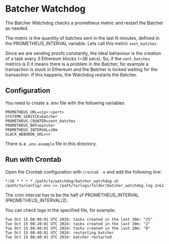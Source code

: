 # Batcher Watchdog

The Batcher Watchdog checks a prometheus metric and restart the Batcher as needed.

The metric is the quantity of batches sent in the last N minutes, defined in the PROMETHEUS_INTERVAL variable. Lets call this metric `sent_batches`.

Since we are sending proofs constantly, the ideal behaviour is the creation of a task every 3 Ethereum blocks (~36 secs). So, if the `sent_batches` metrics is 0 it means there is a problem in the Batcher, for example a transaction is stuck in Ethereum and the Batcher is locked waiting for the transaction. If this happens, the Watchdog restarts the Batcher.

## Configuration

You need to create a .env file with the following variables

```
PROMETHEUS_URL=<ip>:<port>
SYSTEMD_SERVICE=batcher
PROMETHEUS_COUNTER=sent_batches
PROMETHEUS_BOT=batcher
PROMETHEUS_INTERVAL=20m
SLACK_WEBHOOK_URL=<>
```

There is a `.env.example` file in this directory.

## Run with Crontab

Open the Crontab configuration with `crontab -e` and add the following line:

```
*/10 * * * * /path/to/watchdog/batcher_watchdog.sh /path/to/config/.env >> /path/to/logs/folder/batcher_watchdog.log 2>&1
```

The cron interval has to be the half of PROMETHEUS_INTERVAL (PROMETHEUS_INTERVAL/2).

You can check logs in the specified file, for example:

```
Tue Oct 15 08:00:01 UTC 2024: tasks created in the last 20m: "25"
Tue Oct 15 08:20:01 UTC 2024: tasks created in the last 20m: "2"
Tue Oct 15 08:40:01 UTC 2024: tasks created in the last 20m: "0"
Tue Oct 15 08:40:01 UTC 2024: restarting batcher
Tue Oct 15 08:40:01 UTC 2024: batcher restarted
```
